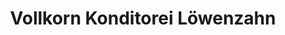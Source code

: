 ---
title: "Vollkorn Konditorei Löwenzahn"
url: /gommersheim/vollkorn-konditorei-loewenzahn/
shop: Konditorei
---